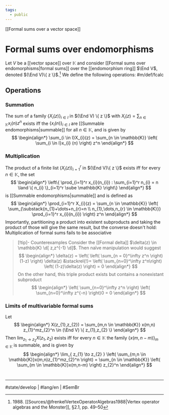 ```yaml
---
tags:
  - public
---
```

[[Formal sums over a vector space]]
# Formal sums over endomorphisms

Let $V$ be a [[vector space]] over $\mathbb{K}$ and consider [[Formal sums over endomorphisms|formal sums]] over the [[endomorphism ring]] $\End V$, denoted $(\End V)\{ z \}$.[^1988]
We define the following operations: #m/def/fcalc 

## Operations

### Summation
The sum of a family $\{ X_{i}(z) \}_{i \in I}$ in $(\End V) \{ z \}$ with $X_{i}(z) = \sum_{n \in \mathbb{K}} x_{i}(n)z^n$ exists iff the $\{ x_{i}(n) \}_{i \in I}$ are [[Summable endomorphisms|summable]] for all $n \in \mathbb{K}$,
and is given by
$$
\begin{align*}
\sum_{i \in I}X_{i}(z) = \sum_{n \in \mathbb{K}} \left( \sum_{i \in I}x_{i} (n) \right) z^n
\end{align*}
$$


### Multiplication

The product of a finite list $(X_{i}(z))_{i=1}^r$ in $(\End V)\{ z \}$ exists iff for every $n \in \mathbb{K}$,
the set
$$
\begin{align*}
\left\{  \prod_{i=1}^r x_{i}(n_{i}) : \sum_{i=1}^r n_{i} = n  \land \{ n_{i} \}_{i=1}^r \sube \mathbb{K}  \right\}
\end{align*}
$$
is [[Summable endomorphisms|summable]] and is defined as
$$
\begin{align*}
\prod_{i=1}^r X_{i}(z) = \sum_{n \in \mathbb{K}} \left( \sum_{\substack{n_{1}+\dots+n_{r}=n \\ n_{1},\dots,n_{r} \in \mathbb{K}}} \prod_{i=1}^r x_{i}(n_{i}) \right) z^n
\end{align*}
$$
Importantly, partitioning a product into existent subproducts and taking the product of those will give the same result, but the converse doesn't hold:
Multiplication of formal sums fails to be associative

> [!tip]- Counterexamples
> Consider the [[Formal delta]] $\delta(z) \in \mathbb{K} \d[ z,z^{-1} \d]$.
> Then naïve manipulation would suggest
> $$
> \begin{align*}
> \delta(z) = \left( \left( \sum_{n = 0}^\infty z^n \right)(1-z)  \right) \delta(z) &\stackrel{!}= \left( \sum_{n=0}^\infty z^n\right) \left( (1-z)\delta(z) \right) = 0
> \end{align*}
> $$
> On the other hand, this triple product exists but contains a nonexistant subproduct
> $$
> \begin{align*}
> \left( \sum_{n=0}^\infty z^n \right) \left( \sum_{n=0}^\infty z^{-n}  \right)0 = 0
> \end{align*}
> $$


### Limits of multivariable formal sums

Let
$$
\begin{align*}
X(z_{1},z_{2}) = \sum_{m,n \in \mathbb{K}} x(m,n) z_{1}^mz_{2}^n \in (\End V) \{ z_{1},z_{2} \}
\end{align*}
$$
Then $\lim_{ z_{1} \to z_{2} } X(z_{1},z_{2})$ exists iff for every $n \in \mathbb{K}$ the family $\{ x(m,n-m) \}_{m \in \mathbb{K}}$ is summable,
and is given by
$$
\begin{align*}
\lim_{ z_{1} \to z_{2} } \left( \sum_{m,n \in \mathbb{K}}x(m,n)z_{1}^mz_{2}^n \right) = \sum_{n \in \mathbb{K}} \left( \sum_{m \in \mathbb{K}}x(m,n-m) \right) z_{2}^n
\end{align*}
$$


  [^1988]: 1988\. [[Sources/@frenkelVertexOperatorAlgebras1988|Vertex operator algebras and the Monster]], §2.1, pp. 49–50
#
---
#state/develop | #lang/en | #SemBr
